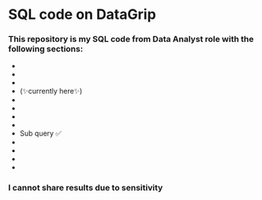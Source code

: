 # SQL code on DataGrip

### This repository is my SQL code from Data Analyst role with the following sections:
- 
- 
- 
-  (✨currently here✨)
- 
- 
- 
- 
- Sub query ✅
- 
- 
- 
- 

### I cannot share results due to sensitivity
